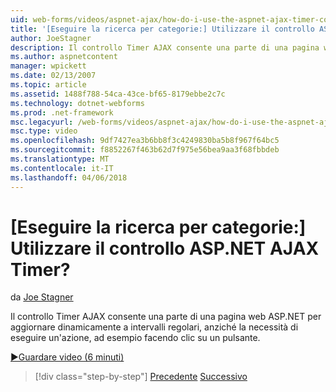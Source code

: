 ```yaml
---
uid: web-forms/videos/aspnet-ajax/how-do-i-use-the-aspnet-ajax-timer-control
title: '[Eseguire la ricerca per categorie:] Utilizzare il controllo ASP.NET AJAX Timer? | Microsoft Docs'
author: JoeStagner
description: Il controllo Timer AJAX consente una parte di una pagina web ASP.NET per aggiornare dinamicamente a intervalli regolari, anziché la necessità di eseguire un un...
ms.author: aspnetcontent
manager: wpickett
ms.date: 02/13/2007
ms.topic: article
ms.assetid: 1488f788-54ca-43ce-bf65-8179ebbe2c7c
ms.technology: dotnet-webforms
ms.prod: .net-framework
msc.legacyurl: /web-forms/videos/aspnet-ajax/how-do-i-use-the-aspnet-ajax-timer-control
msc.type: video
ms.openlocfilehash: 9df7427ea3b6bb8f3c4249830ba5b8f967f64bc5
ms.sourcegitcommit: f8852267f463b62d7f975e56bea9aa3f68fbbdeb
ms.translationtype: MT
ms.contentlocale: it-IT
ms.lasthandoff: 04/06/2018
---
```

<a name="how-do-i-use-the-aspnet-ajax-timer-control"></a>[Eseguire la ricerca per categorie:] Utilizzare il controllo ASP.NET AJAX Timer?
====================
da [Joe Stagner](https://github.com/JoeStagner)

Il controllo Timer AJAX consente una parte di una pagina web ASP.NET per aggiornare dinamicamente a intervalli regolari, anziché la necessità di eseguire un'azione, ad esempio facendo clic su un pulsante.

[&#9654;Guardare video (6 minuti)](https://channel9.msdn.com/Blogs/ASP-NET-Site-Videos/how-do-i-use-the-aspnet-ajax-timer-control)

> [!div class="step-by-step"]
> [Precedente](how-do-i-use-the-aspnet-ajax-roundedcorners-extender.md)
> [Successivo](how-do-i-implement-the-predictive-fetch-pattern-for-ajax.md)
